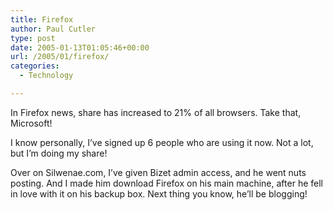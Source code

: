 ```yaml
---
title: Firefox
author: Paul Cutler
type: post
date: 2005-01-13T01:05:46+00:00
url: /2005/01/firefox/
categories:
  - Technology

---
```

In Firefox news, share has increased to 21% of all browsers. Take that, Microsoft!

I know personally, I&#8217;ve signed up 6 people who are using it now. Not a lot, but I&#8217;m doing my share!

Over on Silwenae.com, I&#8217;ve given Bizet admin access, and he went nuts posting. And I made him download Firefox on his main machine, after he fell in love with it on his backup box. Next thing you know, he&#8217;ll be blogging!